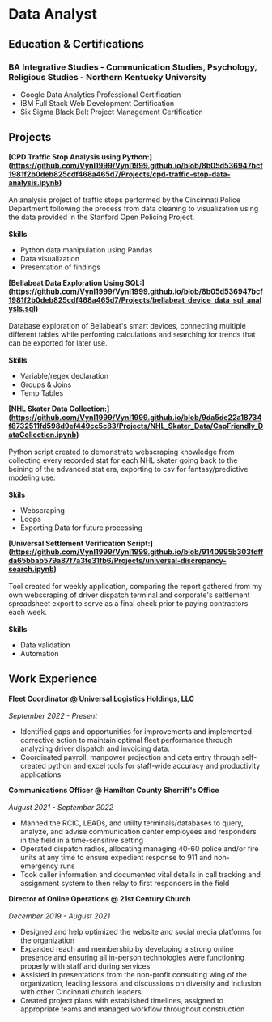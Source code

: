# Data Analyst

## Education & Certifications
### BA Integrative Studies - Communication Studies, Psychology, Religious Studies - Northern Kentucky University
* Google Data Analytics Professional Certification
* IBM Full Stack Web Development Certification
* Six Sigma Black Belt Project Management Certification

## Projects
**[CPD Traffic Stop Analysis using Python:] (https://github.com/Vynl1999/Vynl1999.github.io/blob/8b05d536947bcf1981f2b0deb825cdf468a465d7/Projects/cpd-traffic-stop-data-analysis.ipynb)** <br/><br/>
An analysis project of traffic stops performed by the Cincinnati Police Department following the process from data cleaning to visualization using the data provided in the Stanford Open Policing Project. <br/><br/>
**Skills**
* Python data manipulation using Pandas
* Data visualization
* Presentation of findings

**[Bellabeat Data Exploration Using SQL:] (https://github.com/Vynl1999/Vynl1999.github.io/blob/8b05d536947bcf1981f2b0deb825cdf468a465d7/Projects/bellabeat_device_data_sql_analysis.sql)** <br/><br/>
Database exploration of Bellabeat's smart devices, connecting multiple different tables while perfoming calculations and searching for trends that can be exported for later use.<br/><br/>
**Skills**
* Variable/regex declaration
* Groups & Joins
* Temp Tables

**[NHL Skater Data Collection:] (https://github.com/Vynl1999/Vynl1999.github.io/blob/9da5de22a18734f8732511fd598d9ef449cc5c83/Projects/NHL_Skater_Data/CapFriendly_DataCollection.ipynb)** <br/><br/>
Python script created to demonstrate webscraping knowledge from collecting every recorded stat for each NHL skater going back to the beining of the advanced stat era, exporting to csv for fantasy/predictive modeling use.<br/><br/>
**Skils**
* Webscraping
* Loops
* Exporting Data for future processing

**[Universal Settlement Verification Script:] (https://github.com/Vynl1999/Vynl1999.github.io/blob/9140995b303fdffda65bbab579a87f7a3fe31fb6/Projects/universal-discrepancy-search.ipynb)** <br/><br/>
Tool created for weekly application, comparing the report gathered from my own webscraping of driver dispatch terminal and corporate's settlement spreadsheet export to serve as a final check prior to paying contractors each week.<br/><br/>
**Skills**
* Data validation
* Automation

## Work Experience
**Fleet Coordinator @ Universal Logistics Holdings, LLC** <br/><br/>
*September 2022 - Present*
* Identified gaps and opportunities for improvements and implemented corrective
action to maintain optimal fleet performance through analyzing driver dispatch and invoicing data.
* Coordinated payroll, manpower projection and data entry through self-created python and excel tools for staff-wide accuracy and productivity applications

**Communications Officer @ Hamilton County Sherriff's Office** <br/><br/>
*August 2021 - September 2022*
* Manned the RCIC, LEADs, and utility terminals/databases to query, analyze, and advise communication center employees and responders in the field in a time-sensitive setting
* Operated dispatch radios, allocating managing 40-60 police and/or fire units at any time to ensure expedient response to 911 and non-emergency runs
* Took caller information and documented vital details in call tracking and assignment system to then relay to first responders in the field

**Director of Online Operations @ 21st Century Church** <br/><br/>
*December 2019 - August 2021*
* Designed and help optimized the website and social media platforms for the organization
* Expanded reach and membership by developing a strong online presence and ensuring all in-person technologies were functioning properly with staff and during services
* Assisted in presentations from the non-profit consulting wing of the organization, leading lessons and discussions on diversity and inclusion with other Cincinnati church leaders
* Created project plans with established timelines, assigned to appropriate teams and managed workflow throughout construction
